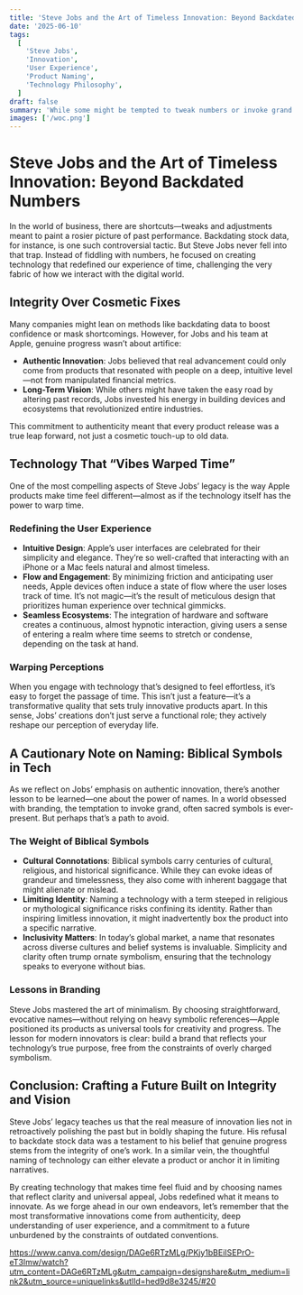 ```yaml
---
title: 'Steve Jobs and the Art of Timeless Innovation: Beyond Backdated Numbers'
date: '2025-06-10'
tags:
  [
    'Steve Jobs',
    'Innovation',
    'User Experience',
    'Product Naming',
    'Technology Philosophy',
  ]
draft: false
summary: 'While some might be tempted to tweak numbers or invoke grand biblical symbols in tech branding, Steve Jobs forged a different legacy—one that didn’t backdate stock data but instead crafted technology so intuitive it seemed to warp time. Learn why true innovation comes from authenticity and how naming conventions matter.'
images: ['/woc.png']
---
```


# Steve Jobs and the Art of Timeless Innovation: Beyond Backdated Numbers

In the world of business, there are shortcuts—tweaks and adjustments meant to paint a rosier picture of past performance. Backdating stock data, for instance, is one such controversial tactic. But Steve Jobs never fell into that trap. Instead of fiddling with numbers, he focused on creating technology that redefined our experience of time, challenging the very fabric of how we interact with the digital world.

## Integrity Over Cosmetic Fixes

Many companies might lean on methods like backdating data to boost confidence or mask shortcomings. However, for Jobs and his team at Apple, genuine progress wasn’t about artifice:
  
- **Authentic Innovation**: Jobs believed that real advancement could only come from products that resonated with people on a deep, intuitive level—not from manipulated financial metrics.
- **Long-Term Vision**: While others might have taken the easy road by altering past records, Jobs invested his energy in building devices and ecosystems that revolutionized entire industries.

This commitment to authenticity meant that every product release was a true leap forward, not just a cosmetic touch-up to old data.

## Technology That “Vibes Warped Time”

One of the most compelling aspects of Steve Jobs’ legacy is the way Apple products make time feel different—almost as if the technology itself has the power to warp time.

### Redefining the User Experience

- **Intuitive Design**: Apple’s user interfaces are celebrated for their simplicity and elegance. They’re so well-crafted that interacting with an iPhone or a Mac feels natural and almost timeless.
- **Flow and Engagement**: By minimizing friction and anticipating user needs, Apple devices often induce a state of flow where the user loses track of time. It’s not magic—it’s the result of meticulous design that prioritizes human experience over technical gimmicks.
- **Seamless Ecosystems**: The integration of hardware and software creates a continuous, almost hypnotic interaction, giving users a sense of entering a realm where time seems to stretch or condense, depending on the task at hand.

### Warping Perceptions

When you engage with technology that’s designed to feel effortless, it’s easy to forget the passage of time. This isn’t just a feature—it’s a transformative quality that sets truly innovative products apart. In this sense, Jobs’ creations don’t just serve a functional role; they actively reshape our perception of everyday life.

## A Cautionary Note on Naming: Biblical Symbols in Tech

As we reflect on Jobs’ emphasis on authentic innovation, there’s another lesson to be learned—one about the power of names. In a world obsessed with branding, the temptation to invoke grand, often sacred symbols is ever-present. But perhaps that’s a path to avoid.

### The Weight of Biblical Symbols

- **Cultural Connotations**: Biblical symbols carry centuries of cultural, religious, and historical significance. While they can evoke ideas of grandeur and timelessness, they also come with inherent baggage that might alienate or mislead.
- **Limiting Identity**: Naming a technology with a term steeped in religious or mythological significance risks confining its identity. Rather than inspiring limitless innovation, it might inadvertently box the product into a specific narrative.
- **Inclusivity Matters**: In today’s global market, a name that resonates across diverse cultures and belief systems is invaluable. Simplicity and clarity often trump ornate symbolism, ensuring that the technology speaks to everyone without bias.

### Lessons in Branding

Steve Jobs mastered the art of minimalism. By choosing straightforward, evocative names—without relying on heavy symbolic references—Apple positioned its products as universal tools for creativity and progress. The lesson for modern innovators is clear: build a brand that reflects your technology’s true purpose, free from the constraints of overly charged symbolism.

## Conclusion: Crafting a Future Built on Integrity and Vision

Steve Jobs’ legacy teaches us that the real measure of innovation lies not in retroactively polishing the past but in boldly shaping the future. His refusal to backdate stock data was a testament to his belief that genuine progress stems from the integrity of one’s work. In a similar vein, the thoughtful naming of technology can either elevate a product or anchor it in limiting narratives.

By creating technology that makes time feel fluid and by choosing names that reflect clarity and universal appeal, Jobs redefined what it means to innovate. As we forge ahead in our own endeavors, let’s remember that the most transformative innovations come from authenticity, deep understanding of user experience, and a commitment to a future unburdened by the constraints of outdated conventions.


https://www.canva.com/design/DAGe6RTzMLg/PKjy1bBEiISEPrO-eT3lmw/watch?utm_content=DAGe6RTzMLg&utm_campaign=designshare&utm_medium=link2&utm_source=uniquelinks&utlId=hed9d8e3245/#20